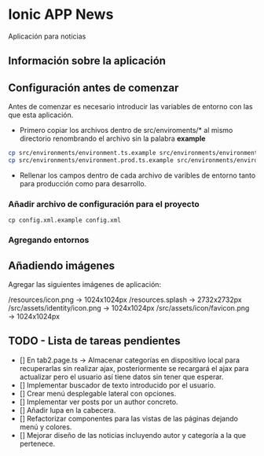 # Ionic APP News

Aplicación para noticias

## Información sobre la aplicación

## Configuración antes de comenzar

Antes de comenzar es necesario introducir las variables de entorno con las que 
esta aplicación.

- Primero copiar los archivos dentro de src/enviroments/* al mismo directorio
renombrando el archivo sin la palabra **example**

```bash
cp src/environments/environment.ts.example src/environments/environment.ts
cp src/environments/environment.prod.ts.example src/environments/environment.prod.ts
```

- Rellenar los campos dentro de cada archivo de varibles de entorno tanto para
producción como para desarrollo.

### Añadir archivo de configuración para el proyecto

``` 
cp config.xml.example config.xml
```

### Agregando entornos

## Añadiendo imágenes

Agregar las siguientes imágenes de aplicación:

/resources/icon.png → 1024x1024px
/resources.splash → 2732x2732px
/src/assets/identity/icon.png → 1024x1024px
/src/assets/icon/favicon.png → 1024x1024px

## TODO - Lista de tareas pendientes

- [] En tab2.page.ts → Almacenar categorías en dispositivo local para recuperarlas sin realizar ajax,
posteriormente se recargará el ajax para actualizar pero el usuario así tiene
datos sin tener que esperar.
- [] Implementar buscador de texto introducido por el usuario.
- [] Crear menú desplegable lateral con opciones.
- [] Implementar ver posts por un author concreto.
- [] Añadir lupa en la cabecera.
- [] Refactorizar componentes para las vistas de las páginas dejando menú y colores.
- [] Mejorar diseño de las noticias incluyendo autor y categoría a la que pertenece.